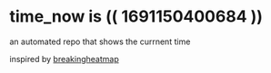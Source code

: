 # time_now is (( 1691150400684 ))

an automated repo that shows the currnent time

inspired by [breakingheatmap](https://github.com/breakingheatmap/breakingheatmap)